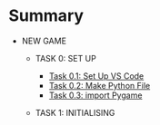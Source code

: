 # Summary

- NEW GAME
    - TASK 0: SET UP
        - [Task 0.1: Set Up VS Code](VS_Code.md)
        - [Task 0.2: Make Python File](New_File.md)
        - [Task 0.3: import Pygame](Pygame.md)

    - TASK 1: INITIALISING
